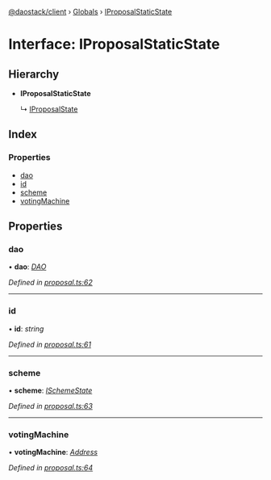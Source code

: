[@daostack/client](../README.md) › [Globals](../globals.md) › [IProposalStaticState](iproposalstaticstate.md)

# Interface: IProposalStaticState

## Hierarchy

* **IProposalStaticState**

  ↳ [IProposalState](iproposalstate.md)

## Index

### Properties

* [dao](iproposalstaticstate.md#dao)
* [id](iproposalstaticstate.md#id)
* [scheme](iproposalstaticstate.md#scheme)
* [votingMachine](iproposalstaticstate.md#votingmachine)

## Properties

###  dao

• **dao**: *[DAO](../classes/dao.md)*

*Defined in [proposal.ts:62](https://github.com/daostack/client/blob/e663b6a/src/proposal.ts#L62)*

___

###  id

• **id**: *string*

*Defined in [proposal.ts:61](https://github.com/daostack/client/blob/e663b6a/src/proposal.ts#L61)*

___

###  scheme

• **scheme**: *[ISchemeState](ischemestate.md)*

*Defined in [proposal.ts:63](https://github.com/daostack/client/blob/e663b6a/src/proposal.ts#L63)*

___

###  votingMachine

• **votingMachine**: *[Address](../globals.md#address)*

*Defined in [proposal.ts:64](https://github.com/daostack/client/blob/e663b6a/src/proposal.ts#L64)*
